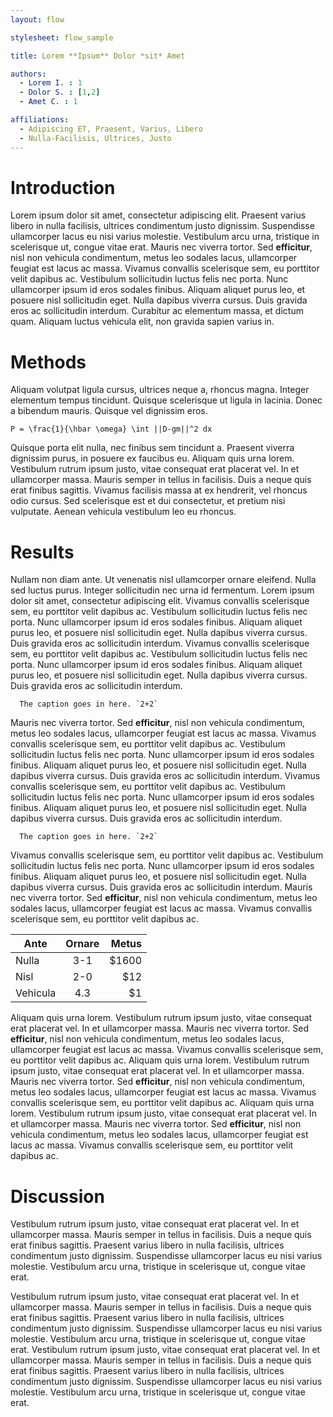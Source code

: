 ```yaml
---
layout: flow

stylesheet: flow_sample

title: Lorem **Ipsum** Dolor *sit* Amet

authors:
  - Lorem I. : 1
  - Dolor S. : [1,2]
  - Amet C. : 1

affiliations:
  - Adipiscing ET, Praesent, Varius, Libero
  - Nulla-Facilisis, Ultrices, Justo
---
```


# Introduction

Lorem ipsum dolor sit amet, consectetur adipiscing elit. Praesent varius libero in nulla facilisis, ultrices condimentum justo dignissim. Suspendisse ullamcorper lacus eu nisi varius molestie. Vestibulum arcu urna, tristique in scelerisque ut, congue vitae erat. Mauris nec viverra tortor. Sed **efficitur**, nisl non vehicula condimentum, metus leo sodales lacus, ullamcorper feugiat est lacus ac massa. Vivamus convallis scelerisque sem, eu porttitor velit dapibus ac. Vestibulum sollicitudin luctus felis nec porta. Nunc ullamcorper ipsum id eros sodales finibus.
Aliquam aliquet purus leo, et posuere nisl sollicitudin eget. Nulla dapibus viverra cursus. Duis gravida eros ac sollicitudin interdum. Curabitur ac elementum massa, et dictum quam. Aliquam luctus vehicula elit, non gravida sapien varius in.

# Methods

Aliquam volutpat ligula cursus, ultrices neque a, rhoncus magna. Integer elementum tempus tincidunt. Quisque scelerisque ut ligula in lacinia. Donec a bibendum mauris. Quisque vel dignissim eros.

```
P = \frac{1}{\hbar \omega} \int ||D-gm||^2 dx
```

Quisque porta elit nulla, nec finibus sem tincidunt a. Praesent viverra dignissim purus, in posuere ex faucibus eu. Aliquam quis urna lorem. Vestibulum rutrum ipsum justo, vitae consequat erat placerat vel. In et ullamcorper massa. Mauris semper in tellus in facilisis. Duis a neque quis erat finibus sagittis. Vivamus facilisis massa at ex hendrerit, vel rhoncus odio cursus. Sed scelerisque est et dui consectetur, et pretium nisi vulputate. Aenean vehicula vestibulum leo eu rhoncus.

# Results

Nullam non diam ante. Ut venenatis nisl ullamcorper ornare eleifend. Nulla sed luctus purus. Integer sollicitudin nec urna id fermentum. Lorem ipsum dolor sit amet, consectetur adipiscing elit. Vivamus convallis scelerisque sem, eu porttitor velit dapibus ac. Vestibulum sollicitudin luctus felis nec porta. Nunc ullamcorper ipsum id eros sodales finibus. Aliquam aliquet purus leo, et posuere nisl sollicitudin eget. Nulla dapibus viverra cursus. Duis gravida eros ac sollicitudin interdum. Vivamus convallis scelerisque sem, eu porttitor velit dapibus ac. Vestibulum sollicitudin luctus felis nec porta. Nunc ullamcorper ipsum id eros sodales finibus. Aliquam aliquet purus leo, et posuere nisl sollicitudin eget. Nulla dapibus viverra cursus. Duis gravida eros ac sollicitudin interdum.

```lorem.jpg
  The caption goes in here. `2+2`
```
Mauris nec viverra tortor. Sed **efficitur**, nisl non vehicula condimentum, metus leo sodales lacus, ullamcorper feugiat est lacus ac massa. Vivamus convallis scelerisque sem, eu porttitor velit dapibus ac. Vestibulum sollicitudin luctus felis nec porta. Nunc ullamcorper ipsum id eros sodales finibus. Aliquam aliquet purus leo, et posuere nisl sollicitudin eget. Nulla dapibus viverra cursus. Duis gravida eros ac sollicitudin interdum. Vivamus convallis scelerisque sem, eu porttitor velit dapibus ac. Vestibulum sollicitudin luctus felis nec porta. Nunc ullamcorper ipsum id eros sodales finibus. Aliquam aliquet purus leo, et posuere nisl sollicitudin eget. Nulla dapibus viverra cursus. Duis gravida eros ac sollicitudin interdum.

```ipsum.jpg
  The caption goes in here. `2+2`
```
Vivamus convallis scelerisque sem, eu porttitor velit dapibus ac. Vestibulum sollicitudin luctus felis nec porta. Nunc ullamcorper ipsum id eros sodales finibus. Aliquam aliquet purus leo, et posuere nisl sollicitudin eget. Nulla dapibus viverra cursus. Duis gravida eros ac sollicitudin interdum. Mauris nec viverra tortor. Sed **efficitur**, nisl non vehicula condimentum, metus leo sodales lacus, ullamcorper feugiat est lacus ac massa. Vivamus convallis scelerisque sem, eu porttitor velit dapibus ac.

| Ante       | Ornare  | Metus |
| ---------- |:-------:| -----:|
| Nulla      | 3-1     | $1600 |
| Nisl       | 2-0     |   $12 |
| Vehicula   | 4.3     |    $1 |

Aliquam quis urna lorem. Vestibulum rutrum ipsum justo, vitae consequat erat placerat vel. In et ullamcorper massa. Mauris nec viverra tortor. Sed **efficitur**, nisl non vehicula condimentum, metus leo sodales lacus, ullamcorper feugiat est lacus ac massa. Vivamus convallis scelerisque sem, eu porttitor velit dapibus ac. Aliquam quis urna lorem. Vestibulum rutrum ipsum justo, vitae consequat erat placerat vel. In et ullamcorper massa. Mauris nec viverra tortor. Sed **efficitur**, nisl non vehicula condimentum, metus leo sodales lacus, ullamcorper feugiat est lacus ac massa. Vivamus convallis scelerisque sem, eu porttitor velit dapibus ac. Aliquam quis urna lorem. Vestibulum rutrum ipsum justo, vitae consequat erat placerat vel. In et ullamcorper massa. Mauris nec viverra tortor. Sed **efficitur**, nisl non vehicula condimentum, metus leo sodales lacus, ullamcorper feugiat est lacus ac massa. Vivamus convallis scelerisque sem, eu porttitor velit dapibus ac. 

# Discussion

Vestibulum rutrum ipsum justo, vitae consequat erat placerat vel. In et ullamcorper massa.
Mauris semper in tellus in facilisis. Duis a neque quis erat finibus sagittis. Praesent varius libero in nulla facilisis, ultrices condimentum justo dignissim. Suspendisse ullamcorper lacus eu nisi varius molestie. Vestibulum arcu urna, tristique in scelerisque ut, congue vitae erat.

Vestibulum rutrum ipsum justo, vitae consequat erat placerat vel. In et ullamcorper massa.
Mauris semper in tellus in facilisis. Duis a neque quis erat finibus sagittis. Praesent varius libero in nulla facilisis, ultrices condimentum justo dignissim. Suspendisse ullamcorper lacus eu nisi varius molestie. Vestibulum arcu urna, tristique in scelerisque ut, congue vitae erat. Vestibulum rutrum ipsum justo, vitae consequat erat placerat vel. In et ullamcorper massa.
Mauris semper in tellus in facilisis. Duis a neque quis erat finibus sagittis. Praesent varius libero in nulla facilisis, ultrices condimentum justo dignissim. Suspendisse ullamcorper lacus eu nisi varius molestie. Vestibulum arcu urna, tristique in scelerisque ut, congue vitae erat.
